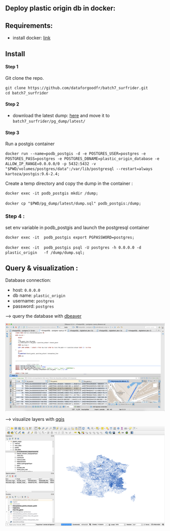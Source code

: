 ## Deploy plastic origin db in docker:

## Requirements:

* install docker: [link](https://docs.docker.com/docker-for-mac/install/)  

## Install
#### Step 1
Git clone the repo.
```
git clone https://github.com/dataforgoodfr/batch7_surfrider.git
cd batch7_surfrider
```

#### Step 2
* download the latest dump: [here](https://drive.google.com/drive/folders/12FYBDsMXnSHeSQzWh_voHHnvwsfZb44C?usp=sharing) and move it to ``` batch7_surfrider/pg_dump/latest/```

#### Step 3
Run a postgis container
```
docker run --name=podb_postgis -d -e POSTGRES_USER=postgres -e POSTGRES_PASS=postgres -e POSTGRES_DBNAME=plastic_origin_database -e ALLOW_IP_RANGE=0.0.0.0/0 -p 5432:5432 -v "$PWD/volumes/postgres/data":/var/lib/postgresql --restart=always kartoza/postgis:9.6-2.4;
```

Create a temp directory and copy the dump in the container :

```
docker exec -it podb_postgis mkdir /dump;

docker cp "$PWD/pg_dump/latest/dump.sql" podb_postgis:/dump;

```

### Step 4 :

set env variable in podb_postgis and launch the postgresql container

```
docker exec -it  podb_postgis export PGPASSWORD=postgres;

docker exec -it  podb_postgis psql -U postgres -h 0.0.0.0 -d plastic_origin   -f /dump/dump.sql;

```

## Query & visualization :

Database connection:
* host: `0.0.0.0`
* db name: ```plastic_origin```
* username: ```postgres```
* password: ```postgres```

--> query the database with [dbeaver](https://dbeaver.io/)

![](./images/dbeaver.png)

--> visualize layers with [qgis](https://www.qgis.org/fr/site/)

![](./images/qgis.png)

